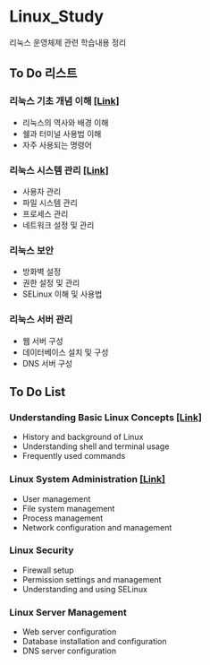 # Linux_Study
리눅스 운영체제 관련 학습내용 정리

## To Do 리스트

### 리눅스 기초 개념 이해 [[Link]](/Basic/)

- 리눅스의 역사와 배경 이해
- 쉘과 터미널 사용법 이해
- 자주 사용되는 명령어

### 리눅스 시스템 관리 [[Link]](/SystemManagement/)

- 사용자 관리
- 파일 시스템 관리
- 프로세스 관리
- 네트워크 설정 및 관리

### 리눅스 보안

- 방화벽 설정
- 권한 설정 및 관리
- SELinux 이해 및 사용법

### 리눅스 서버 관리

- 웹 서버 구성
- 데이터베이스 설치 및 구성
- DNS 서버 구성


## To Do List

### Understanding Basic Linux Concepts [[Link]](/Basic/README_EN.md)

- History and background of Linux
- Understanding shell and terminal usage
- Frequently used commands

### Linux System Administration [[Link]](/SystemManagement/README_EN.md)

- User management
- File system management
- Process management
- Network configuration and management

### Linux Security

- Firewall setup
- Permission settings and management
- Understanding and using SELinux

### Linux Server Management

- Web server configuration
- Database installation and configuration
- DNS server configuration